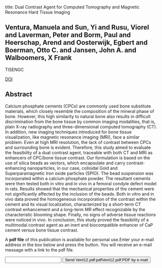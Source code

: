title: Dual Contrast Agent for Computed Tomography and Magnetic Resonance Hard Tissue Imaging

## Ventura, Manuela and Sun, Yi and Rusu, Viorel and Laverman, Peter and Borm, Paul and Heerschap, Arend and Oosterwijk, Egbert and Boerman, Otto C. and Jansen, John A. and Walboomers, X Frank
TISENGC

<a href="https://doi.org/10.1089/ten.tec.2012.0007">DOI</a>

## Abstract
Calcium phosphate cements (CPCs) are commonly used bone substitute materials, which closely resemble the composition of the mineral phase of bone. However, this high similarity to natural bone also results in difficult discrimination from the bone tissue by common imaging modalities, that is, plain X-ray radiography and three-dimensional computed tomography (CT). In addition, new imaging techniques introduced for bone tissue visualization, like magnetic resonance imaging (MRI), face a similar problem. Even at high MRI resolution, the lack of contrast between CPCs and surrounding bone is evident. Therefore, this study aimed to evaluate the feasibility of a dual contrast agent, traceable with both CT and MRI as enhancers of CPC/bone tissue contrast. Our formulation is based on the use of silica beads as vectors, which encapsulate and carry contrast-enhancing nanoparticles, in our case, colloidal Gold and Superparamagnetic Iron oxide particles (SPIO). The bead suspension was incorporated within a calcium phosphate powder. The resultant cements were then tested both in vitro and in vivo in a femoral condyle defect model in rats. Results showed that the mechanical properties of the cement were not significantly affected by the inclusion of the beads. Both in vitro and in vivo data proved the homogeneous incorporation of the contrast within the cement and its visual localization, characterized by a short-term CT contrast enhancement and a long-term MR effect recognizable by the characteristic blooming shape. Finally, no signs of adverse tissue reactions were noticed in vivo. In conclusion, this study proved the feasibility of a multimodal contrast agent as an inert and biocompatible enhancer of CaP cement versus bone tissue contrast.

A <b>pdf file</b> of this publication is available for personal use.Enter your e-mail address in the box below and press the button. You will receive an e-mail message with a link to the pdf file.
<form action="sender.php">  <input type="text" name="email">  <input type="submit" value="Send Vent12.pdf:pdfVent12.pdf:PDF by e-mail"></form>